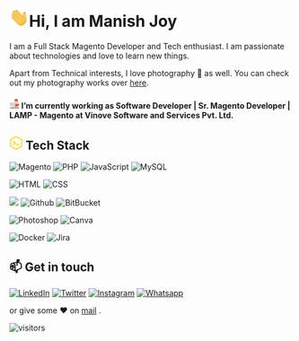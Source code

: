 
# <img src="https://raw.githubusercontent.com/manishjoy/manishjoy/master/assets/Hi.gif" width="35">Hi, I am Manish Joy

I am a Full Stack Magento Developer and Tech enthusiast. I am passionate about technologies and love to learn new things.

Apart from Technical interests, I love photography 📸 as well. You can check out my photography works over [here](https://www.instagram.com/oyyejoy).

#### <img src="https://raw.githubusercontent.com/manishjoy/manishjoy/master/assets/work.png" width="18"> I’m currently working as Software Developer | Sr. Magento Developer | LAMP - Magento at Vinove Software and Services Pvt. Ltd.


## <img src="https://raw.githubusercontent.com/manishjoy/manishjoy/master/assets/code.png" width="24"> Tech Stack


![Magento](https://img.shields.io/badge/Magento-EE672F?style=for-the-badge&logo=magento&logoColor=white) ![PHP](https://img.shields.io/badge/PHP-777BB3?style=for-the-badge&logo=php&logoColor=white) ![JavaScript](https://img.shields.io/badge/JavaScript-F7DF1E?style=for-the-badge&logo=javascript&logoColor=black) ![MySQL](https://img.shields.io/badge/-MySQL-F29111?style=for-the-badge&logo=MySQL&logoColor=00758F)

![HTML](https://img.shields.io/badge/HTML5-E34F26?style=for-the-badge&logo=html5&logoColor=white) ![CSS](https://img.shields.io/badge/CSS-239120?&style=for-the-badge&logo=css3&logoColor=white)

![](https://img.shields.io/badge/git%20-%23F05033.svg?&style=for-the-badge&logo=git&logoColor=white)  ![Github](https://img.shields.io/badge/github%20-%23121011.svg?&style=for-the-badge&logo=github&logoColor=white) ![BitBucket](https://img.shields.io/badge/bitbucket%20-%230047B3.svg?&style=for-the-badge&logo=bitbucket&logoColor=white)

![Photoshop](https://img.shields.io/badge/photoshop%20-%2331A8FF.svg?&style=for-the-badge&logo=adobe%20photoshop&logoColor=white) ![Canva](https://img.shields.io/badge/Canva%20-%2300C4CC.svg?&style=for-the-badge&logo=Canva&logoColor=white)

![Docker](https://img.shields.io/badge/docker%20-%230db7ed.svg?&style=for-the-badge&logo=docker&logoColor=white) ![Jira](https://img.shields.io/badge/-Jira-000?&style=for-the-badge&logo=Jira-Software&logoColor=0052CC)

## 📫 Get in touch
[![LinkedIn](https://img.shields.io/badge/LinkedIn-0077B5?style=for-the-badge&logo=linkedin&logoColor=white)](https://www.linkedin.com/in/manishjoy/) [![Twitter](https://img.shields.io/badge/Twitter-1DA1F2?style=for-the-badge&logo=twitter&logoColor=white)](https://twitter.com/imanishjoy) [![Instagram](https://img.shields.io/badge/the.specsy.shutterbug%20-%23E4405F.svg?&style=for-the-badge&logo=Instagram&logoColor=white)](https://www.instagram.com/the.specsy.shutterbug) [![Whatsapp](https://img.shields.io/badge/WhatsApp-25D366?style=for-the-badge&logo=whatsapp&logoColor=white)](https://api.whatsapp.com/send?phone=917042427677&text=Hi,%20I%20contacted%20you%20through%20your%20website.)


or give some ♥ on [mail](mailto:manishjoy.mj@gmail.com?subject=Discussion%20about%20My%20Project&body=Hi,%20I%20want%20to%20hire%20you%20for%20my%20project.) .



![visitors](https://visitor-badge.glitch.me/badge?page_id=manishjoy)
